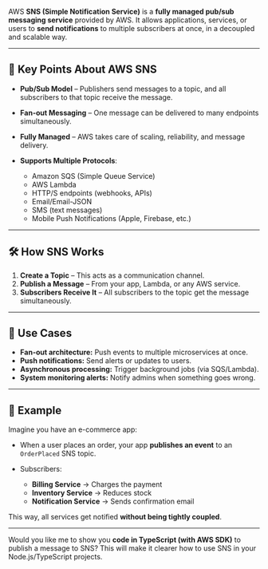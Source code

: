 AWS **SNS (Simple Notification Service)** is a **fully managed pub/sub messaging service** provided by AWS.
It allows applications, services, or users to **send notifications** to multiple subscribers at once, in a decoupled and scalable way.

---

## 📝 **Key Points About AWS SNS**

* **Pub/Sub Model** – Publishers send messages to a topic, and all subscribers to that topic receive the message.
* **Fan-out Messaging** – One message can be delivered to many endpoints simultaneously.
* **Fully Managed** – AWS takes care of scaling, reliability, and message delivery.
* **Supports Multiple Protocols**:

  * Amazon SQS (Simple Queue Service)
  * AWS Lambda
  * HTTP/S endpoints (webhooks, APIs)
  * Email/Email-JSON
  * SMS (text messages)
  * Mobile Push Notifications (Apple, Firebase, etc.)

---

## 🛠 **How SNS Works**

1. **Create a Topic** – This acts as a communication channel.
2. **Publish a Message** – From your app, Lambda, or any AWS service.
3. **Subscribers Receive It** – All subscribers to the topic get the message simultaneously.

---

## 📌 **Use Cases**

* **Fan-out architecture:** Push events to multiple microservices at once.
* **Push notifications:** Send alerts or updates to users.
* **Asynchronous processing:** Trigger background jobs (via SQS/Lambda).
* **System monitoring alerts:** Notify admins when something goes wrong.

---

## 🔗 **Example**

Imagine you have an e-commerce app:

* When a user places an order, your app **publishes an event** to an `OrderPlaced` SNS topic.
* Subscribers:

  * **Billing Service** → Charges the payment
  * **Inventory Service** → Reduces stock
  * **Notification Service** → Sends confirmation email

This way, all services get notified **without being tightly coupled**.

---

Would you like me to show you **code in TypeScript (with AWS SDK)** to publish a message to SNS?
This will make it clearer how to use SNS in your Node.js/TypeScript projects.
